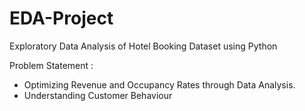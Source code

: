 # EDA-Project
Exploratory Data Analysis of Hotel Booking Dataset using Python


Problem Statement :
- Optimizing Revenue and Occupancy Rates through Data Analysis.
- Understanding Customer Behaviour
